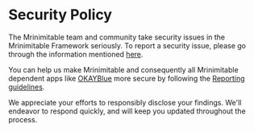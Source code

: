 # Security Policy

The Mrinimitable team and community take security issues in the Mrinimitable Framework seriously. To report a security issue, please go through the information mentioned [here](https://mrinimitable.io/security).

You can help us make Mrinimitable and consequently all Mrinimitable dependent apps like [OKAYBlue](https://okayblue.com) more secure by following the [Reporting guidelines](https://okayblue.com/security).

We appreciate your efforts to responsibly disclose your findings. We'll endeavor to respond quickly, and will keep you updated throughout the process.
